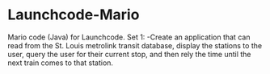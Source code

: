 # Launchcode-Mario
Mario code (Java) for Launchcode.
 Set 1:
 -Create an application that can read from the St. Louis metrolink transit database, display the stations to the user, query the user for their current stop, and then rely the time until the next train comes to that station.

